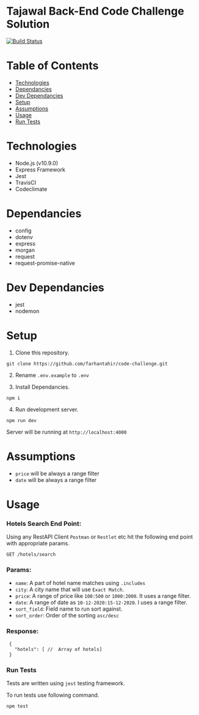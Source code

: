 # Tajawal Back-End Code Challenge Solution

[![Build Status](https://travis-ci.com/farhantahir/code-challenge.png?branch=master)](https://travis-ci.com/farhantahir/code-challenge)

# Table of Contents
* [Technologies](#technologies)
* [Dependancies](#dependancies)
* [Dev Dependancies](#dev-dependancies)
* [Setup](#setup)
* [Assumptions](#assumptions)
* [Usage](#usage)
* [Run Tests](#run-tests)


# Technologies
* Node.js (v10.9.0)
* Express Framework
* Jest
* TravisCI
* Codeclimate

# Dependancies
* config
* dotenv
* express
* morgan
* request
* request-promise-native  

# Dev Dependancies
* jest
* nodemon


# Setup

1) Clone this repository.

```
git clone https://github.com/farhantahir/code-challenge.git
```

2) Rename `.env.example` to `.env`

3) Install Dependancies.
```
npm i
```

4) Run development server.
```
npm run dev
```

Server will be running at `http://localhost:4000`

# Assumptions

* `price` will be always a range filter
* `date` will be always a range filter

# Usage

### Hotels Search End Point:
Using any RestAPI Client `Postman` or `Restlet` etc hit the following end point with appropriate params.

```
GET /hotels/search
```

### Params:
 
 * `name`: A part of hotel name matches using `.includes`
 * `city`: A city name that will use `Exact Match`.
 * `price`: A range of price like `100:500` or `1000:2000`. It uses a range filter.
 * `date`: A range of date as `10-12-2020:15-12-2020`. I uses a range filter.
 * `sort_field`: Field name to run sort against.
 * `sort_order`: Order of the sorting `asc/desc`


### Response: 

 ```
  {
    "hotels": [ //  Array of hotels]
  }
 ```

### Run Tests

Tests are written using `jest` testing framework.

To run tests use following command.

```
npm test
```


